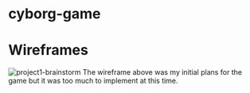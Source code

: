 # cyborg-game
# Wireframes
![project1-brainstorm](https://user-images.githubusercontent.com/105531873/181154802-ef6aaebf-3432-4901-8b12-be2acf70ac7d.png)
The wireframe above was my initial plans for the game but it was too much to implement at this time.